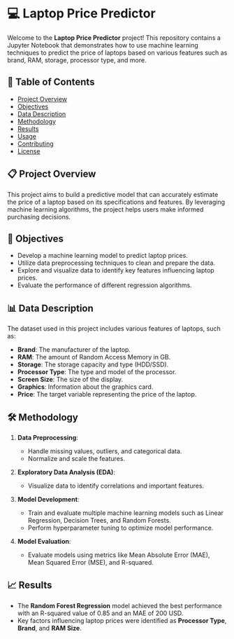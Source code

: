 # 💻 Laptop Price Predictor

Welcome to the **Laptop Price Predictor** project! This repository contains a Jupyter Notebook that demonstrates how to use machine learning techniques to predict the price of laptops based on various features such as brand, RAM, storage, processor type, and more.

## 📑 Table of Contents
- [Project Overview](#project-overview)
- [Objectives](#objectives)
- [Data Description](#data-description)
- [Methodology](#methodology)
- [Results](#results)
- [Usage](#usage)
- [Contributing](#contributing)
- [License](#license)

## 📋 Project Overview

This project aims to build a predictive model that can accurately estimate the price of a laptop based on its specifications and features. By leveraging machine learning algorithms, the project helps users make informed purchasing decisions.

## 🎯 Objectives

- Develop a machine learning model to predict laptop prices.
- Utilize data preprocessing techniques to clean and prepare the data.
- Explore and visualize data to identify key features influencing laptop prices.
- Evaluate the performance of different regression algorithms.

## 📊 Data Description

The dataset used in this project includes various features of laptops, such as:

- **Brand**: The manufacturer of the laptop.
- **RAM**: The amount of Random Access Memory in GB.
- **Storage**: The storage capacity and type (HDD/SSD).
- **Processor Type**: The type and model of the processor.
- **Screen Size**: The size of the display.
- **Graphics**: Information about the graphics card.
- **Price**: The target variable representing the price of the laptop.

## 🛠️ Methodology

1. **Data Preprocessing**: 
   - Handle missing values, outliers, and categorical data.
   - Normalize and scale the features.

2. **Exploratory Data Analysis (EDA)**:
   - Visualize data to identify correlations and important features.

3. **Model Development**:
   - Train and evaluate multiple machine learning models such as Linear Regression, Decision Trees, and Random Forests.
   - Perform hyperparameter tuning to optimize model performance.

4. **Model Evaluation**:
   - Evaluate models using metrics like Mean Absolute Error (MAE), Mean Squared Error (MSE), and R-squared.

## 📈 Results

- The **Random Forest Regression** model achieved the best performance with an R-squared value of 0.85 and an MAE of 200 USD.
- Key factors influencing laptop prices were identified as **Processor Type**, **Brand**, and **RAM Size**.

 
